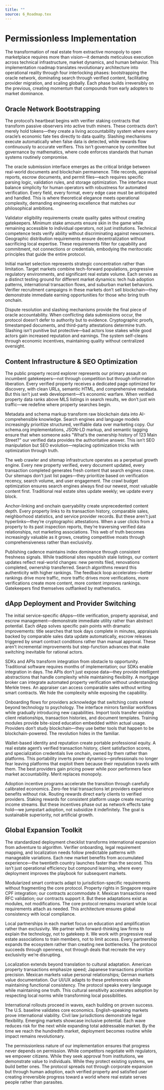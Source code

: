 ```yaml
---
title: ""
source: 6_Roadmap.tex
---
```

# Permissionless Implementation

The transformation of real estate from extractive monopoly to open marketplace requires more than vision—it demands meticulous execution across technical infrastructure, market dynamics, and human behavior. This implementation roadmap translates revolutionary architecture into operational reality through four interlocking phases: bootstrapping the oracle network, dominating search through verified content, facilitating provider migration, and scaling globally. Each phase builds irreversibly on the previous, creating momentum that compounds from early adopters to market dominance.

## Oracle Network Bootstrapping

The protocol’s heartbeat begins with verifier staking contracts that transform passive observers into active truth miners. These contracts don’t merely hold tokens—they create a living accountability system where every oracle’s economic fate ties directly to data quality. Slashing mechanisms execute automatically when false data is detected, while rewards flow continuously to accurate verifiers. This isn’t governance by committee but governance by mathematics, where code enforces standards that human systems routinely compromise.

The oracle submission interface emerges as the critical bridge between real-world documents and blockchain permanence. Title records, appraisal reports, escrow documents, and permit files—each requires specific parsing logic, validation rules, and storage optimization. The interface must balance simplicity for human operators with robustness for automated verification. Every field, every format, every edge case must be anticipated and handled. This is where theoretical elegance meets operational complexity, demanding engineering excellence that matches our philosophical ambitions.

Validator eligibility requirements create quality gates without creating gatekeepers. Minimum stake amounts ensure skin in the game while remaining accessible to individual operators, not just institutions. Technical competence tests verify ability without discriminating against newcomers. Geographic distribution requirements ensure decentralization without sacrificing local expertise. These requirements filter for capability and commitment, not connections or credentials, embodying the meritocratic principles that guide the entire protocol.

Initial market selection represents strategic concentration rather than limitation. Target markets combine tech-forward populations, progressive regulatory environments, and significant real estate volume. Each serves as a distinct testing ground for different market dynamics: tech hub adoption patterns, international transaction flows, and suburban market behaviors. Verifier recruitment campaigns in these markets don’t sell blockchain—they demonstrate immediate earning opportunities for those who bring truth onchain.

Dispute resolution and slashing mechanisms provide the final piece of oracle accountability. When conflicting data submissions occur, the protocol doesn’t defer to authority but to evidence. Cryptographic proofs, timestamped documents, and third-party attestations determine truth. Slashing isn’t punitive but protective—bad actors lose stakes while good actors gain increased reputation and earnings. The system self-cleans through economic incentives, maintaining quality without centralized oversight.

## Content Infrastructure & SEO Optimization

The public property record explorer represents our primary assault on incumbent gatekeepers—not through competition but through information liberation. Every verified property receives a dedicated page optimized for discovery, with clean URLs, semantic HTML, and comprehensive metadata. But this isn’t just web development—it’s economic warfare. When verified property data ranks above MLS listings in search results, we don’t just win traffic—we redefine where property searches begin.

Metadata and schema markup transform raw blockchain data into AI-comprehensible knowledge. Search engines and language models increasingly prioritize structured, verifiable data over marketing copy. Our schema.org implementations, JSON-LD markup, and semantic tagging ensure that when someone asks "What’s the ownership history of 123 Main Street?" our verified data provides the authoritative answer. This isn’t SEO manipulation but SEO evolution—replacing optimization tricks with optimization through truth.

The web crawler and sitemap infrastructure operates as a perpetual growth engine. Every new property verified, every document updated, every transaction completed generates fresh content that search engines crave. Our sitemaps don’t just list pages—they prioritize based on verification recency, search volume, and user engagement. The crawl budget optimization ensures search engines always find our newest, most valuable content first. Traditional real estate sites update weekly; we update every block.

Anchor-linking and onchain queryability create unprecedented content depth. Every property links to its transaction history, comparable sales, neighborhood statistics, and service provider records. But these aren’t just hyperlinks—they’re cryptographic attestations. When a user clicks from a property to its past inspection reports, they’re traversing verified data relationships, not marketing associations. This web of truth becomes increasingly valuable as it grows, creating competitive moats through comprehensiveness rather than exclusivity.

Publishing cadence maintains index dominance through consistent freshness signals. While traditional sites republish stale listings, our content updates reflect real-world changes: new permits filed, renovations completed, ownership transferred. Search algorithms reward this authenticity with higher rankings. The feedback loop accelerates—better rankings drive more traffic, more traffic drives more verifications, more verifications create more content, more content improves rankings. Gatekeepers find themselves outflanked by mathematics.

## dApp Deployment and Provider Switching

The initial service-specific dApps—title verification, property appraisal, and escrow management—demonstrate immediate utility rather than abstract potential. Each dApp solves specific pain points with dramatic improvements: title searches that took days complete in minutes, appraisals backed by comparable sales data update automatically, escrow releases triggered by smart contract conditions rather than manual approval. These aren’t incremental improvements but step-function advances that make switching inevitable for rational actors.

SDKs and APIs transform integration from obstacle to opportunity. Traditional software requires months of implementation; our SDKs enable integration in days. The APIs don’t just expose data—they provide intelligent abstractions that handle complexity while maintaining flexibility. A mortgage broker can integrate automated property verification without understanding Merkle trees. An appraiser can access comparable sales without writing smart contracts. We hide the complexity while exposing the capability.

Onboarding flows for providers acknowledge that switching costs extend beyond technology to psychology. The interface mirrors familiar workflows while gradually introducing new capabilities. Import tools transfer existing client relationships, transaction histories, and document templates. Training modules provide bite-sized education embedded within actual usage. Providers don’t study blockchain—they use better tools that happen to be blockchain-powered. The revolution hides in the familiar.

Wallet-based identity and reputation create portable professional equity. A real estate agent’s verified transaction history, client satisfaction scores, and specialization credentials live onchain, owned by them rather than platforms. This portability inverts power dynamics—professionals no longer fear leaving platforms that exploit them because their reputation travels with them. The best providers gain pricing power while poor performers face market accountability. Merit replaces monopoly.

Adoption incentive programs accelerate the transition through carefully calibrated economics. Zero-fee trial transactions let providers experience benefits without risk. Routing rewards direct early clients to verified providers. Staking rewards for consistent platform usage create recurring income streams. But these incentives phase out as network effects take hold—we jumpstart adoption, not subsidize it indefinitely. The goal is sustainable superiority, not artificial growth.

## Global Expansion Toolkit

The standardized deployment checklist transforms international expansion from adventure to algorithm. Verifier onboarding, legal requirement mapping, and localization needs follow predictable patterns with manageable variations. Each new market benefits from accumulated experience—the twentieth country launches faster than the second. This isn’t just operational efficiency but compound learning, where every deployment improves the playbook for subsequent markets.

Modularized smart contracts adapt to jurisdiction-specific requirements without fragmenting the core protocol. Property rights in Singapore require CPF integration; our contracts accommodate it. Mexican transactions need RFC validation; our contracts support it. But these adaptations exist as modules, not modifications. The core protocol remains invariant while local requirements attach as needed. This architecture ensures global consistency with local compliance.

Local partnerships in each market focus on education and amplification rather than exclusivity. We partner with forward-thinking law firms to explain the technology, not to gatekeep it. We work with progressive real estate associations to train members, not to limit access. Every partnership expands the ecosystem rather than creating new bottlenecks. The protocol succeeds through openness, not through deals that recreate the very exclusivity we’re disrupting.

Localization extends beyond translation to cultural adaptation. American property transactions emphasize speed; Japanese transactions prioritize precision. Mexican markets value personal relationships; German markets value documentation. Our UI/UX adapts to these preferences while maintaining functional consistency. The protocol speaks every language while maintaining one truth. This cultural sensitivity accelerates adoption by respecting local norms while transforming local possibilities.

International rollouts proceed in waves, each building on proven success. The U.S. baseline validates core economics. English-speaking markets prove international viability. Civil law jurisdictions demonstrate legal flexibility. Emerging markets showcase inclusive potential. Each wave reduces risk for the next while expanding total addressable market. By the time we reach the hundredth market, deployment becomes routine while impact remains revolutionary.

The permissionless nature of our implementation ensures that progress never depends on permission. While competitors negotiate with regulators, we empower citizens. While they seek approval from institutions, we demonstrate value to individuals. While they protect existing systems, we build better ones. The protocol spreads not through corporate expansion but through human adoption, each verified property and satisfied user creating irreversible progress toward a world where real estate serves people rather than parasites.

